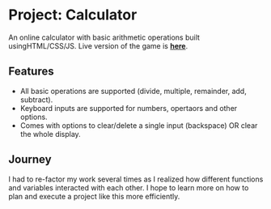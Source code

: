 # Project: Calculator

An online calculator with basic arithmetic operations built usingHTML/CSS/JS. Live version of the game is __[here](https://cigmaian.github.io/Calculator/)__.

## Features

- All basic operations are supported (divide, multiple, remainder, add, subtract).
- Keyboard inputs are supported for numbers, opertaors and other options.
- Comes with options to clear/delete a single input (backspace) OR clear the whole display.

## Journey 

I had to re-factor my work several times as I realized how different functions and variables interacted with each other. I hope to learn more on how to plan and execute a project like this more efficiently. 
